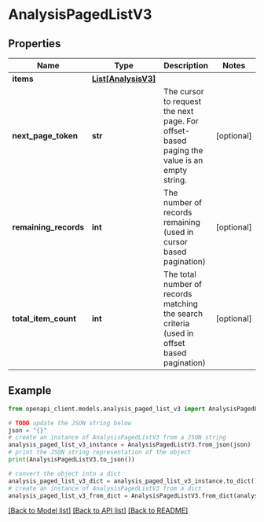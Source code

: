 # AnalysisPagedListV3


## Properties

Name | Type | Description | Notes
------------ | ------------- | ------------- | -------------
**items** | [**List[AnalysisV3]**](AnalysisV3.md) |  | 
**next_page_token** | **str** | The cursor to request the next page. For offset-based paging the value is an empty string. | [optional] 
**remaining_records** | **int** | The number of records remaining (used in cursor based pagination) | [optional] 
**total_item_count** | **int** | The total number of records matching the search criteria (used in offset based pagination) | [optional] 

## Example

```python
from openapi_client.models.analysis_paged_list_v3 import AnalysisPagedListV3

# TODO update the JSON string below
json = "{}"
# create an instance of AnalysisPagedListV3 from a JSON string
analysis_paged_list_v3_instance = AnalysisPagedListV3.from_json(json)
# print the JSON string representation of the object
print(AnalysisPagedListV3.to_json())

# convert the object into a dict
analysis_paged_list_v3_dict = analysis_paged_list_v3_instance.to_dict()
# create an instance of AnalysisPagedListV3 from a dict
analysis_paged_list_v3_from_dict = AnalysisPagedListV3.from_dict(analysis_paged_list_v3_dict)
```
[[Back to Model list]](../README.md#documentation-for-models) [[Back to API list]](../README.md#documentation-for-api-endpoints) [[Back to README]](../README.md)


